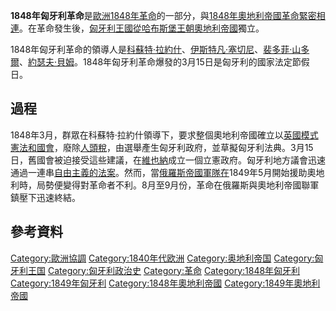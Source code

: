**1848年匈牙利革命**是[歐洲](https://zh.wikipedia.org/wiki/歐洲 "wikilink")[1848年革命](../Page/1848年革命.md "wikilink")的一部分，與[1848年奧地利帝國革命緊密相連](https://zh.wikipedia.org/wiki/1848年奧地利帝國革命 "wikilink")。在革命發生後，[匈牙利王國從](https://zh.wikipedia.org/wiki/匈牙利王國 "wikilink")[哈布斯堡王朝](../Page/哈布斯堡王朝.md "wikilink")[奧地利帝國](../Page/奧地利帝國.md "wikilink")獨立。

1848年匈牙利革命的領導人是[科蘇特·拉約什](https://zh.wikipedia.org/wiki/科蘇特·拉約什 "wikilink")、[伊斯特凡·塞切尼](https://zh.wikipedia.org/wiki/伊斯特凡·塞切尼 "wikilink")、[裴多菲·山多爾](https://zh.wikipedia.org/wiki/裴多菲·山多爾 "wikilink")、[約瑟夫·貝姆](https://zh.wikipedia.org/wiki/約瑟夫·貝姆 "wikilink")。1848年匈牙利革命爆發的3月15日是匈牙利的國家法定節假日。

## 過程

1848年3月，群眾在科蘇特·拉約什領導下，要求整個奧地利帝國確立以[英國模式](https://zh.wikipedia.org/wiki/英國 "wikilink")[憲法和國會](https://zh.wikipedia.org/wiki/憲法 "wikilink")，廢除[人頭稅](../Page/人頭稅.md "wikilink")，由選舉產生匈牙利政府，並草擬匈牙利法典。3月15日，舊國會被迫接受這些建議，在[維也納](../Page/維也納.md "wikilink")成立一個立憲政府。匈牙利地方議會迅速通過一連串[自由主義的法案](https://zh.wikipedia.org/wiki/自由主義 "wikilink")。然而，當[俄羅斯帝國軍隊在](https://zh.wikipedia.org/wiki/俄羅斯帝國 "wikilink")1849年5月開始援助奧地利時，局勢便變得對革命者不利。8月至9月份，革命在俄羅斯與奧地利帝國聯軍鎮壓下迅速終結。

## 參考資料

[Category:歐洲協調](https://zh.wikipedia.org/wiki/Category:歐洲協調 "wikilink") [Category:1840年代欧洲](https://zh.wikipedia.org/wiki/Category:1840年代欧洲 "wikilink") [Category:奥地利帝国](https://zh.wikipedia.org/wiki/Category:奥地利帝国 "wikilink") [Category:匈牙利王国](https://zh.wikipedia.org/wiki/Category:匈牙利王国 "wikilink") [Category:匈牙利政治史](https://zh.wikipedia.org/wiki/Category:匈牙利政治史 "wikilink") [Category:革命](https://zh.wikipedia.org/wiki/Category:革命 "wikilink") [Category:1848年匈牙利](https://zh.wikipedia.org/wiki/Category:1848年匈牙利 "wikilink") [Category:1849年匈牙利](https://zh.wikipedia.org/wiki/Category:1849年匈牙利 "wikilink") [Category:1848年奧地利帝國](https://zh.wikipedia.org/wiki/Category:1848年奧地利帝國 "wikilink") [Category:1849年奧地利帝國](https://zh.wikipedia.org/wiki/Category:1849年奧地利帝國 "wikilink")